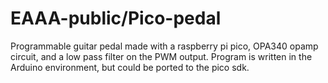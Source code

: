 # EAAA-public/Pico-pedal

Programmable guitar pedal made with a raspberry pi pico, OPA340 opamp circuit, and a low pass filter on the PWM output.
Program is written in the Arduino environment, but could be ported to the pico sdk.
